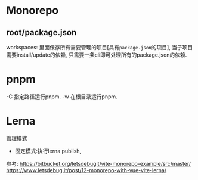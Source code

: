 # Monorepo

## root/package.json

workspaces: 里面保存所有需要管理的项目[具有`package.json`的项目], 当子项目需要install/update的依赖, 只需要一条cli即可处理所有的package.json的依赖.

# pnpm

-C <path> 指定路径运行pnpm.
-w 在根目录运行pnpm.

# Lerna

管理模式
- 固定模式:执行lerna publish, 

参考: https://bitbucket.org/letsdebugit/vite-monorepo-example/src/master/
https://www.letsdebug.it/post/12-monorepo-with-vue-vite-lerna/